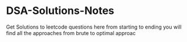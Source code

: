 # DSA-Solutions-Notes

Get Solutions to leetcode questions here from starting to ending you will find all the approaches from brute to optimal approac

